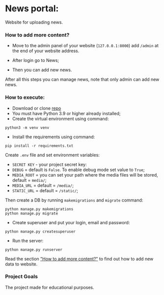 # News portal:
Website for uploading news.

### How to add more content?
- Move to the admin panel of your website (`127.0.0.1:8000`)
add `/admin` at the end of your website address.

- After login go to News;

- Then you can add new news.

After all this steps you can manage news, note that only admin can add new news.

### How to execute:

- Download or clone [repo](https://github.com/Ash2803/news_site.git)
- You must have Python 3.9 or higher already installed;
- Create the virtual environment using command:
```
python3 -m venv venv
```
- Install the requirements using command:
```
pip install -r requirements.txt
```
Create `.env` file and set environment variables:
- `SECRET KEY` - your project secret key:
- `DEBUG` = default is `False`. To enable debug mode set value to `True`;
- `MEDIA_ROOT` = you can set your path where the media files will be stored, default = `media/`;
- `MEDIA_URL` = default = `/media/`;
- `STATIC_URL` = default = `/static/`;

Then create a DB by running `makemigrations` and `migrate` command:
```
python manage.py makemigrations
python manage.py migrate
```
- Create superuser and put your login, email and password:
```
python manage.py createsuperuser
```
- Run the server:
```
python manage.py runserver
```

Read the section ["How to add more content?"](#how-to-add-more-content) to find out how to add new data to website.

### Project Goals

The project made for educational purposes.
